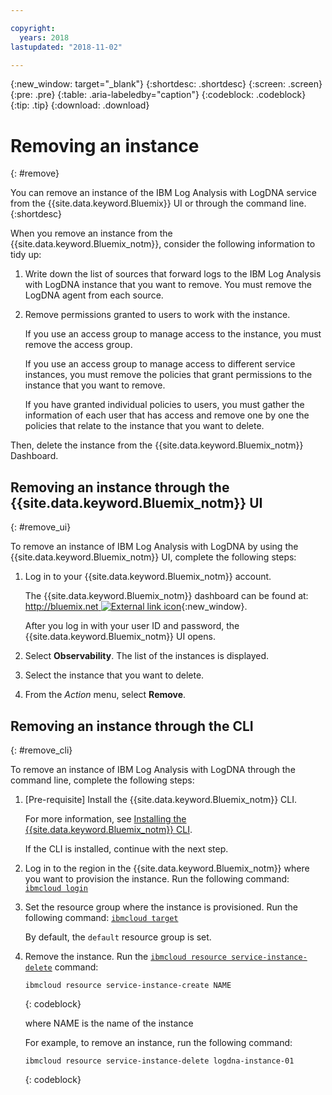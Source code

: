 ```yaml
---

copyright:
  years: 2018
lastupdated: "2018-11-02"

---
```


{:new_window: target="_blank"}
{:shortdesc: .shortdesc}
{:screen: .screen}
{:pre: .pre}
{:table: .aria-labeledby="caption"}
{:codeblock: .codeblock}
{:tip: .tip}
{:download: .download}

# Removing an instance
{: #remove}

You can remove an instance of the IBM Log Analysis with LogDNA service from the {{site.data.keyword.Bluemix}} UI or through the command line.
{:shortdesc}

When you remove an instance from the {{site.data.keyword.Bluemix_notm}}, consider the following information to tidy up:

1. Write down the list of sources that forward logs to the IBM Log Analysis with LogDNA instance that you want to remove. You must remove the LogDNA agent from each source.
2. Remove permissions granted to users to work with the instance. 

    If you use an access group to manage access to the instance, you must remove the access group.

    If you use an access group to manage access to different service instances, you must remove the policies that grant permissions to the instance that you want to remove.
    
    If you have granted individual policies to users, you must gather the information of each user that has access and remove one by one the policies that relate to the instance that you want to delete.


Then, delete the instance from the {{site.data.keyword.Bluemix_notm}} Dashboard.


## Removing an instance through the {{site.data.keyword.Bluemix_notm}} UI
{: #remove_ui}

To remove an instance of IBM Log Analysis with LogDNA by using the {{site.data.keyword.Bluemix_notm}} UI, complete the following steps:

1. Log in to your {{site.data.keyword.Bluemix_notm}} account.

    The {{site.data.keyword.Bluemix_notm}} dashboard can be found at: [http://bluemix.net ![External link icon](../../icons/launch-glyph.svg "External link icon")](http://bluemix.net){:new_window}.

	After you log in with your user ID and password, the {{site.data.keyword.Bluemix_notm}} UI opens.

2. Select **Observability**. The list of the instances is displayed.

3. Select the instance that you want to delete.

4. From the *Action* menu, select **Remove**.


## Removing an instance through the CLI
{: #remove_cli}

To remove an instance of IBM Log Analysis with LogDNA through the command line, complete the following steps:

1. [Pre-requisite] Install the {{site.data.keyword.Bluemix_notm}} CLI.

   For more information, see [Installing the {{site.data.keyword.Bluemix_notm}} CLI](/docs/cli/index.html#overview).

   If the CLI is installed, continue with the next step.

2. Log in to the region in the {{site.data.keyword.Bluemix_notm}} where you want to provision the instance. Run the following command: [`ibmcloud login`](/docs/cli/reference/ibmcloud/bx_cli.html#ibmcloud_login)

3. Set the resource group where the instance is provisioned. Run the following command: [`ibmcloud target`](/docs/cli/reference/ibmcloud/bx_cli.html#ibmcloud_target)

    By default, the `default` resource group is set.

4. Remove the instance. Run the [`ibmcloud resource service-instance-delete`](/docs/cli/reference/ibmcloud/cli_resource_group.html#ibmcloud_resource_service_instance_create) command:

    ```
    ibmcloud resource service-instance-create NAME 
    ```
    {: codeblock}

    where NAME is the name of the instance

    For example, to remove an instance, run the following command:

    ```
    ibmcloud resource service-instance-delete logdna-instance-01
    ```
    {: codeblock}
